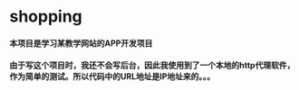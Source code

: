# shopping
#### 本项目是学习某教学网站的APP开发项目
#### 由于写这个项目时，我还不会写后台，因此我使用到了一个本地的http代理软件，作为简单的测试。所以代码中的URL地址是IP地址来的。。。
